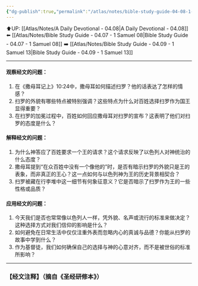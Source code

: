 ```yaml
---
{"dg-publish":true,"permalink":"/atlas/notes/bible-study-guide-04-08-1-samuel-10/"}
---
```


⬆️UP: [[Atlas/Notes/A Daily Devotional - 04.08\|A Daily Devotional - 04.08]]
⬅️ [[Atlas/Notes/Bible Study Guide - 04.07 - 1 Samuel 08\|Bible Study Guide - 04.07 - 1 Samuel 08]]
➡️ [[Atlas/Notes/Bible Study Guide - 04.09 - 1 Samuel 13\|Bible Study Guide - 04.09 - 1 Samuel 13]] 

---

#### 观察经文的问题：

1. 在《撒母耳记上》10:24中，撒母耳如何描述扫罗？他的话表达了怎样的情感？
2. 扫罗的外貌有哪些特点被特别强调？这些特点为什么对百姓选择扫罗作为国王显得重要？
3. 在扫罗的加冕过程中，百姓如何回应撒母耳对扫罗的宣布？这表明了他们对扫罗的态度是什么？

#### 解释经文的问题：

1. 为什么神答应了百姓要求一个王的请求？这个请求反映了以色列人对神统治的什么态度？
2. 撒母耳提到“在众百姓中没有一个像他的”时，是否有暗示扫罗的外貌只是王的表象，而非真正的王心？这一点如何与以色列神为王的历史背景相契合？
3. 扫罗被藏在行李堆中这一细节有何象征意义？它是否暗示了扫罗作为王的一些性格或品质？

#### 应用经文的问题：

1. 今天我们是否也常常像以色列人一样，凭外貌、名声或流行的标准来做决定？这种选择方式对我们信仰的影响是什么？
2. 如何避免在日常生活中仅仅注重外表而忽略内心的真诚与品德？你能从扫罗的故事中学到什么？
3. 作为基督徒，我们如何确保自己的选择与神的心意对齐，而不是被世俗的标准所影响？


---
### 【经文注释】（摘自《圣经研修本》）
